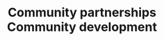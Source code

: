 ---
title: Community partnerships Community development
longTitle: 'Community partnerships, Community development'
tags:
- gccommon
relatedTerm:
- "[[Community relations]]"
---